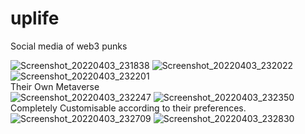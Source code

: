 # uplife
Social media of web3 punks


![Screenshot_20220403_231838](https://user-images.githubusercontent.com/71893015/161441720-2b5bd3b5-a7e1-4022-a9ca-42ad4fb6b2ce.png)
![Screenshot_20220403_232022](https://user-images.githubusercontent.com/71893015/161441728-d532aa2a-9e65-40ed-85f5-8517ccc945b1.png)
![Screenshot_20220403_232201](https://user-images.githubusercontent.com/71893015/161441735-65a93a2d-efc3-4e4e-a24d-dc6f78a3cfa0.png)  
Their Own Metaverse  
![Screenshot_20220403_232247](https://user-images.githubusercontent.com/71893015/161441741-e324d708-c50d-4094-ba8f-05126ab226a5.png)  ![Screenshot_20220403_232350](https://user-images.githubusercontent.com/71893015/161441753-51997a6d-f363-4c87-9281-c680b37535ed.png)  
Completely Customisable according to their preferences.  
![Screenshot_20220403_232709](https://user-images.githubusercontent.com/71893015/161441760-dffe3a39-ca30-4bb8-b825-f754d49116cd.png)
![Screenshot_20220403_232830](https://user-images.githubusercontent.com/71893015/161441765-8b6729d4-a8bf-4137-b812-8562c285fe8f.png)
